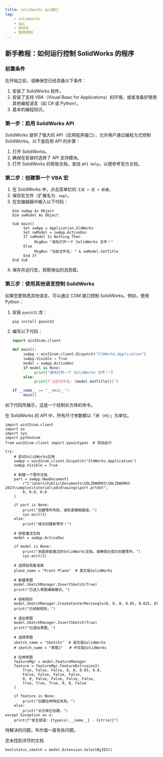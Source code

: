 ```yaml
---
title: solidworks api接口
tag: 
    - solidworks
    - api
    - 自动化
    - 程序控制
---
```


## 新手教程：如何运行控制 SolidWorks 的程序

### 前置条件

在开始之前，请确保您已经具备以下条件：
1. 安装了 SolidWorks 软件。
2. 安装了支持 VBA（Visual Basic for Applications）的环境，或者准备好使用其他编程语言（如 C# 或 Python）。
3. 基本的编程知识。

### 第一步：启用 SolidWorks API
SolidWorks 提供了强大的 API（应用程序接口），允许用户通过编程方式控制 SolidWorks。以下是启用 API 的步骤：
1. 打开 SolidWorks。
2. 确保在安装时选择了 API 支持模块。
3. 打开 SolidWorks 的帮助文档，查找 `API Help`，以便参考官方文档。

### 第二步：创建第一个 VBA 宏

1. 在 SolidWorks 中，点击菜单栏的 `工具 > 宏 > 新建`。
2. 保存宏文件（扩展名为 `.swp`）。
3. 在宏编辑器中输入以下代码：
    ```vba
    Dim swApp As Object
    Dim swModel As Object

    Sub main()
         Set swApp = Application.SldWorks
         Set swModel = swApp.ActiveDoc
         If swModel Is Nothing Then
              MsgBox "请先打开一个 SolidWorks 文件！"
         Else
              MsgBox "当前文件名: " & swModel.GetTitle
         End If
    End Sub
    ```
4. 保存并运行宏，观察弹出的消息框。

### 第三步：使用其他语言控制 SolidWorks

如果您更熟悉其他语言，可以通过 COM 接口控制 SolidWorks。例如，使用 Python：
1. 安装 `pywin32` 库：
    ```bash
    pip install pywin32
    ```
2. 编写以下代码：
    ```python
    import win32com.client

    def main():
         swApp = win32com.client.Dispatch("SldWorks.Application")
         swApp.Visible = True
         model = swApp.ActiveDoc
         if model is None:
              print("请先打开一个 SolidWorks 文件！")
         else:
              print(f"当前文件名: {model.GetTitle()}")

    if __name__ == "__main__":
         main()
    ```

如下代码所展示，这是一个绘制长方体的命令。


在 SolidWorks 的 API 中，所有尺寸参数都以「米（m）」为单位。

```
import win32com.client
import os
import sys
import pythoncom
from win32com.client import pywintypes  # 添加此行

try:
    # 启动SolidWorks应用
    swApp = win32com.client.Dispatch("SldWorks.Application")
    swApp.Visible = True
    
    # 新建一个零件文档
    part = swApp.NewDocument(
        r"C:\Users\Public\Documents\SOLIDWORKS\SOLIDWORKS 2023\samples\tutorial\advdrawings\part.prtdot",
        0, 0.0, 0.0
    )
    
    if part is None:
        print("创建零件失败，请检查模板路径。")
        sys.exit(1)
    else:
        print("成功创建新零件！")
    
    # 获取激活文档
    model = swApp.ActiveDoc
    
    if model is None:
        print("未能获取激活的SolidWorks文档。请确保已成功创建零件。")
        sys.exit(1)
    
    # 选择前视基准面
    plane_name = "Front Plane"  # 英文版SolidWorks

    # 新建草图
    model.SketchManager.InsertSketch(True)
    print("已进入草图编辑模式。")
    
    # 绘制矩形
    model.SketchManager.CreateCenterRectangle(0, 0, 0, 0.05, 0.025, 0)
    print("已绘制矩形。")
    
    # 退出草图
    model.SketchManager.InsertSketch(True)
    print("已退出草图。")
    
    # 选择草图
    sketch_name = "Sketch1"  # 英文版SolidWorks
    # sketch_name = "草图1"   # 中文版SolidWorks
    
    # 拉伸草图
    featureMgr = model.FeatureManager
    feature = featureMgr.FeatureExtrusion2(
        True, False, False, 0, 0, 0.03, 0.0,
        False, False, False, False,
        0, 0, False, False, False, False,
        True, True, True, 0, 0, False
    )
    
    if feature is None:
        print("创建拉伸特征失败。")
    else:
        print("长方体已创建。")
except Exception as e:
    print(f"发生错误: {type(e).__name__} - {str(e)}")
```

待解决的问题，布尔值一直有些问题。

还未找到详尽的文档

```
boolstatus_sketch = model.Extension.SelectByID2()
```

